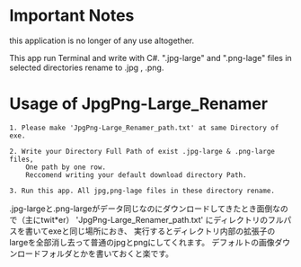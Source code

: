 # Important Notes
this application is no longer of any use altogether.

This app run Terminal and write with C#.
".jpg-large" and ".png-lage" files in selected directories rename to .jpg , .png. 

# Usage of JpgPng-Large_Renamer
	1. Please make 'JpgPng-Large_Renamer_path.txt' at same Directory of exe.

	2. Write your Directory Full Path of exist .jpg-large & .png-large files,
		One path by one row.
		Reccomend writing your default download directory Path.

	3. Run this app. All jpg,png-lage files in these directory rename.


.jpg-largeと.png-largeがデータ同じなのにダウンロードしてきたとき面倒なので（主にtwit*er）
'JpgPng-Large_Renamer_path.txt' にディレクトリのフルパスを書いてexeと同じ場所におき、
実行するとディレクトリ内部の拡張子のlargeを全部消し去って普通のjpgとpngにしてくれます。
デフォルトの画像ダウンロードフォルダとかを書いておくと楽です。
